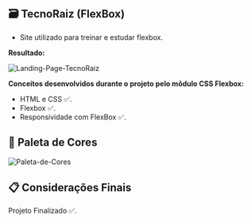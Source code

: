 ## **🗃️ TecnoRaiz (FlexBox)**

- Site utilizado para treinar e estudar flexbox.

**Resultado:**

![Landing-Page-TecnoRaiz](https://i.postimg.cc/xT1sbL4B/Captura-de-tela-2025-04-26-124111.png)

**Conceitos desenvolvidos durante o projeto pelo môdulo CSS Flexbox:**

- HTML e CSS ✅.
- Flexbox ✅.
- Responsividade com FlexBox ✅.

## **🎨 Paleta de Cores**

![Paleta-de-Cores](https://i.postimg.cc/W3bBbzQv/Captura-de-tela-2025-04-26-124522.png)

## **📋 Considerações Finais**

Projeto Finalizado ✅.
